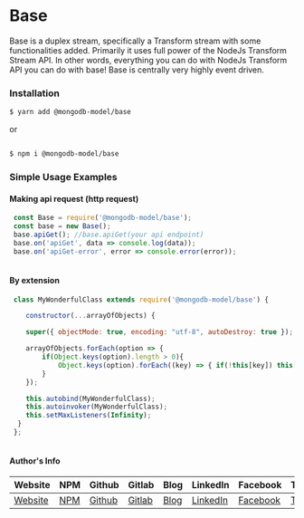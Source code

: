 # Base 

Base is a duplex stream, specifically a Transform stream with some functionalities added. Primarily it uses full power of the NodeJs Transform Stream API. In other words, everything you can do with NodeJs Transform API you can do with base! Base is centrally very highly event driven.

### Installation

```bash
$ yarn add @mongodb-model/base

```
 or 

```bash

$ npm i @mongodb-model/base

```

### Simple Usage Examples


#### Making api request (http request)
```javascript
 const Base = require('@mongodb-model/base');
 const base = new Base();
 base.apiGet(); //base.apiGet(your api endpoint)
 base.on('apiGet', data => console.log(data));
 base.on('apiGet-error', error => console.error(error));
 
```

#### By extension

```javascript
 class MyWonderfulClass extends require('@mongodb-model/base') {

    constructor(...arrayOfObjects) {

    super({ objectMode: true, encoding: "utf-8", autoDestroy: true });

    arrayOfObjects.forEach(option => {
        if(Object.keys(option).length > 0){
            Object.keys(option).forEach((key) => { if(!this[key]) this[key] = option[key];})
        }
    });

    this.autobind(MyWonderfulClass);
    this.autoinvoker(MyWonderfulClass);
    this.setMaxListeners(Infinity);
  }
 };
 
```

#### Author's Info
Website|NPM|Github|Gitlab|Blog|LinkedIn|Facebook|Twitter|Instagram|
--- | --- | --- | --- | --- | --- | --- |--- |--- |
[Website](https://www.ericsonsweah.com/dashboard)|[NPM](https://www.npmjs.com/org/mongodb-model)|[Github](https://github.com/ericsonweah)|[Gitlab](https://gitlab.com/ericsonweah)|[Blog](https://www.ericonsweah.dev)|[LinkedIn](https://www.linkedin.com/in/ericson-weah-b03600210)|[Facebook](https://www.facebook.com/Eric.S.Weah)|[Twitter](https://twitter.com/EricsonWeah1)|[Instagram](https://www.instagram.com/ericsonweah/)|

